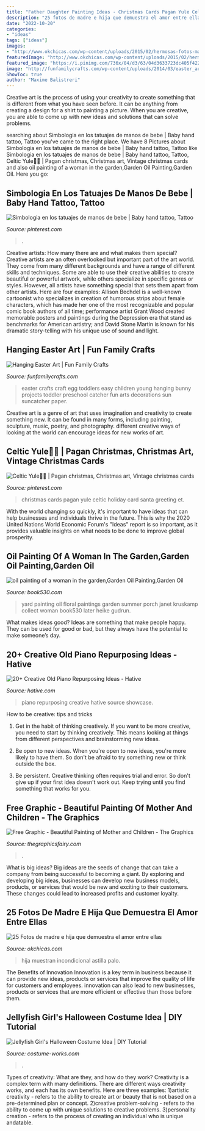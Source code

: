 ```yaml
---
title: "Father Daughter Painting Ideas - Christmas Cards Pagan Yule Celtic Holiday Card Santa Greeting Et"
description: "25 fotos de madre e hija que demuestra el amor entre ellas"
date: "2022-10-20"
categories:
- "ideas"
tags: ["ideas"]
images:
- "http://www.okchicas.com/wp-content/uploads/2015/02/hermosas-fotos-madre-e-hija-2.jpg"
featuredImage: "http://www.okchicas.com/wp-content/uploads/2015/02/hermosas-fotos-madre-e-hija-2.jpg"
featured_image: "https://i.pinimg.com/736x/04/d3/63/04d3633723dc405f42260d934ac2249d.jpg"
image: "http://funfamilycrafts.com/wp-content/uploads/2014/03/easter_art.jpg"
ShowToc: true
author: "Maxime Balistreri"
---
```



Creative art is the process of using your creativity to create something that is different from what you have seen before. It can be anything from creating a design for a shirt to painting a picture. When you are creative, you are able to come up with new ideas and solutions that can solve problems.

	

		
searching about Simbologia en los tatuajes de manos de bebe | Baby hand tattoo, Tattoo you've came to the right place. We have 8 Pictures about Simbologia en los tatuajes de manos de bebe | Baby hand tattoo, Tattoo like Simbologia en los tatuajes de manos de bebe | Baby hand tattoo, Tattoo, Celtic Yule🎄🎻 | Pagan christmas, Christmas art, Vintage christmas cards and also oil painting of a woman in the garden,Garden Oil Painting,Garden Oil. Here you go:
		
    
## Simbologia En Los Tatuajes De Manos De Bebe | Baby Hand Tattoo, Tattoo

<img loading=lazy src="https://i.pinimg.com/736x/e7/13/bd/e713bd0e6f3900d7dd35ca66b295cbe7.jpg" onerror="this.onerror=null;this.src='https://tse3.mm.bing.net/th?id=OIP.g1ZzYOOYgC6uSeg-1vUk7gAAAA&amp;pid=15.1';" alt="Simbologia en los tatuajes de manos de bebe | Baby hand tattoo, Tattoo">

_Source: pinterest.com_

>. 

	

Creative artists: How many there are and what makes them special?
Creative artists are an often overlooked but important part of the art world. They come from many different backgrounds and have a range of different skills and techniques. Some are able to use their creative abilities to create beautiful or powerful artwork, while others specialize in specific genres or styles. However, all artists have something special that sets them apart from other artists. Here are four examples: 
Allison Bechdel is a well-known cartoonist who specializes in creation of humorous strips about female characters, which has made her one of the most recognizable and popular comic book authors of all time; performance artist Grant Wood created memorable posters and paintings during the Depression era that stand as benchmarks for American artistry; and David Stone Martin is known for his dramatic story-telling with his unique use of sound and light.

    
## Hanging Easter Art | Fun Family Crafts

<img loading=lazy src="http://funfamilycrafts.com/wp-content/uploads/2014/03/easter_art.jpg" onerror="this.onerror=null;this.src='https://tse3.mm.bing.net/th?id=OIP.NKrgiQfin70w_bY9NPAMLAHaJ4&amp;pid=15.1';" alt="Hanging Easter Art | Fun Family Crafts">

_Source: funfamilycrafts.com_

>easter crafts craft egg toddlers easy children young hanging bunny projects toddler preschool catcher fun arts decorations sun suncatcher paper. 

	

Creative art is a genre of art that uses imagination and creativity to create something new. It can be found in many forms, including painting, sculpture, music, poetry, and photography. different creative ways of looking at the world can encourage ideas for new works of art.

    
## Celtic Yule🎄🎻 | Pagan Christmas, Christmas Art, Vintage Christmas Cards

<img loading=lazy src="https://i.pinimg.com/736x/04/d3/63/04d3633723dc405f42260d934ac2249d.jpg" onerror="this.onerror=null;this.src='https://tse4.mm.bing.net/th?id=OIP.SnHmLGq3Mif3VGP663vMPAHaJ8&amp;pid=15.1';" alt="Celtic Yule🎄🎻 | Pagan christmas, Christmas art, Vintage christmas cards">

_Source: pinterest.com_

>christmas cards pagan yule celtic holiday card santa greeting et. 

	

With the world changing so quickly, it's important to have ideas that can help businesses and individuals thrive in the future. This is why the 2020 United Nations World Economic Forum's "Ideas" report is so important, as it provides valuable insights on what needs to be done to improve global prosperity.

    
## Oil Painting Of A Woman In The Garden,Garden Oil Painting,Garden Oil

<img loading=lazy src="http://www.book530.com/simages/gallery002/floral-yard.jpg" onerror="this.onerror=null;this.src='https://tse4.mm.bing.net/th?id=OIP.CZs1t_AUKR_4ZWMlyDR5egHaJ3&amp;pid=15.1';" alt="oil painting of a woman in the garden,Garden Oil Painting,Garden Oil">

_Source: book530.com_

>yard painting oil floral paintings garden summer porch janet kruskamp collect woman book530 later heike gudrun. 

	

What makes ideas good?
Ideas are something that make people happy. They can be used for good or bad, but they always have the potential to make someone’s day.

    
## 20+ Creative Old Piano Repurposing Ideas - Hative

<img loading=lazy src="https://hative.com/wp-content/uploads/2015/03/piano-repurposing-ideas/3-creative-old-piano-repurposing-ideas.jpg" onerror="this.onerror=null;this.src='https://tse4.mm.bing.net/th?id=OIP.fZyI6Aend51J7hFtCSwxMQAAAA&amp;pid=15.1';" alt="20+ Creative Old Piano Repurposing Ideas - Hative">

_Source: hative.com_

>piano repurposing creative hative source showcase. 

	

How to be creative: tips and tricks
1. Get in the habit of thinking creatively. If you want to be more creative, you need to start by thinking creatively. This means looking at things from different perspectives and brainstorming new ideas.
2. Be open to new ideas. When you're open to new ideas, you're more likely to have them. So don't be afraid to try something new or think outside the box.

3. Be persistent. Creative thinking often requires trial and error. So don't give up if your first idea doesn't work out. Keep trying until you find something that works for you.

    
## Free Graphic - Beautiful Painting Of Mother And Children - The Graphics

<img loading=lazy src="https://thegraphicsfairy.com/wp-content/uploads/2013/05/motherwithchildren.jpg" onerror="this.onerror=null;this.src='https://tse2.mm.bing.net/th?id=OIP.hVB-UJ8jHl374hWnmZ8dTwAAAA&amp;pid=15.1';" alt="Free Graphic - Beautiful Painting of Mother and Children - The Graphics">

_Source: thegraphicsfairy.com_

>. 

	

What is big ideas?
Big ideas are the seeds of change that can take a company from being successful to becoming a giant. By exploring and developing big ideas, businesses can develop new business models, products, or services that would be new and exciting to their customers. These changes could lead to increased profits and customer loyalty.

    
## 25 Fotos De Madre E Hija Que Demuestra El Amor Entre Ellas

<img loading=lazy src="http://www.okchicas.com/wp-content/uploads/2015/02/hermosas-fotos-madre-e-hija-2.jpg" onerror="this.onerror=null;this.src='https://tse4.mm.bing.net/th?id=OIP.5p_FVHdH64Tes2HoDYmf8wHaLO&amp;pid=15.1';" alt="25 Fotos de madre e hija que demuestra el amor entre ellas">

_Source: okchicas.com_

>hija muestran incondicional astilla palo. 

	

The Benefits of Innovation
Innovation is a key term in business because it can provide new ideas, products or services that improve the quality of life for customers and employees. innovation can also lead to new businesses, products or services that are more efficient or effective than those before them.

    
## Jellyfish Girl&#039;s Halloween Costume Idea | DIY Tutorial

<img loading=lazy src="https://photos.costume-works.com/full/jellyfish57.jpg" onerror="this.onerror=null;this.src='https://tse3.mm.bing.net/th?id=OIP.7aCCoDghYQ9xv-v6M9bV2AHaJ4&amp;pid=15.1';" alt="Jellyfish Girl&#039;s Halloween Costume Idea | DIY Tutorial">

_Source: costume-works.com_

>. 

	

Types of creativity: What are they, and how do they work?
Creativity is a complex term with many definitions. There are different ways creativity works, and each has its own benefits. Here are three examples:
1)artistic creativity - refers to the ability to create art or beauty that is not based on a pre-determined plan or concept.
2)creative problem-solving - refers to the ability to come up with unique solutions to creative problems.
3)personality creation - refers to the process of creating an individual who is unique andatable.

